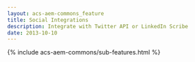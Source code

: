 ```yaml
---
layout: acs-aem-commons_feature
title: Social Integrations
description: Integrate with Twitter API or LinkedIn Scribe
date: 2013-10-10
---
```


{% include acs-aem-commons/sub-features.html %}
